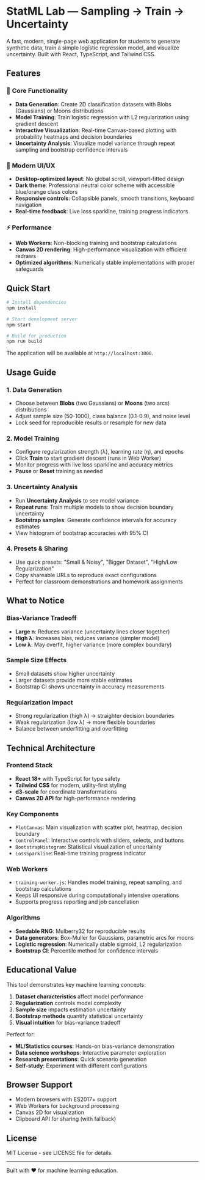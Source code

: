# StatML Lab — Sampling → Train → Uncertainty

A fast, modern, single-page web application for students to generate synthetic data, train a simple logistic regression model, and visualize uncertainty. Built with React, TypeScript, and Tailwind CSS.

## Features

### 🎯 **Core Functionality**
- **Data Generation**: Create 2D classification datasets with Blobs (Gaussians) or Moons distributions
- **Model Training**: Train logistic regression with L2 regularization using gradient descent
- **Interactive Visualization**: Real-time Canvas-based plotting with probability heatmaps and decision boundaries
- **Uncertainty Analysis**: Visualize model variance through repeat sampling and bootstrap confidence intervals

### 🎨 **Modern UI/UX**
- **Desktop-optimized layout**: No global scroll, viewport-fitted design
- **Dark theme**: Professional neutral color scheme with accessible blue/orange class colors
- **Responsive controls**: Collapsible panels, smooth transitions, keyboard navigation
- **Real-time feedback**: Live loss sparkline, training progress indicators

### ⚡ **Performance**
- **Web Workers**: Non-blocking training and bootstrap calculations
- **Canvas 2D rendering**: High-performance visualization with efficient redraws
- **Optimized algorithms**: Numerically stable implementations with proper safeguards

## Quick Start

```bash
# Install dependencies
npm install

# Start development server
npm start

# Build for production
npm run build
```

The application will be available at `http://localhost:3000`.

## Usage Guide

### 1. **Data Generation**
- Choose between **Blobs** (two Gaussians) or **Moons** (two arcs) distributions
- Adjust sample size (50-1000), class balance (0.1-0.9), and noise level
- Lock seed for reproducible results or resample for new data

### 2. **Model Training**
- Configure regularization strength (λ), learning rate (η), and epochs
- Click **Train** to start gradient descent (runs in Web Worker)
- Monitor progress with live loss sparkline and accuracy metrics
- **Pause** or **Reset** training as needed

### 3. **Uncertainty Analysis**
- Run **Uncertainty Analysis** to see model variance
- **Repeat runs**: Train multiple models to show decision boundary uncertainty
- **Bootstrap samples**: Generate confidence intervals for accuracy estimates
- View histogram of bootstrap accuracies with 95% CI

### 4. **Presets & Sharing**
- Use quick presets: "Small & Noisy", "Bigger Dataset", "High/Low Regularization"
- Copy shareable URLs to reproduce exact configurations
- Perfect for classroom demonstrations and homework assignments

## What to Notice

### **Bias-Variance Tradeoff**
- **Large n**: Reduces variance (uncertainty lines closer together)
- **High λ**: Increases bias, reduces variance (simpler model)
- **Low λ**: May overfit, higher variance (more complex boundary)

### **Sample Size Effects**
- Small datasets show higher uncertainty
- Larger datasets provide more stable estimates
- Bootstrap CI shows uncertainty in accuracy measurements

### **Regularization Impact**
- Strong regularization (high λ) → straighter decision boundaries
- Weak regularization (low λ) → more flexible boundaries
- Balance between underfitting and overfitting

## Technical Architecture

### **Frontend Stack**
- **React 18+** with TypeScript for type safety
- **Tailwind CSS** for modern, utility-first styling
- **d3-scale** for coordinate transformations
- **Canvas 2D API** for high-performance rendering

### **Key Components**
- `PlotCanvas`: Main visualization with scatter plot, heatmap, decision boundary
- `ControlPanel`: Interactive controls with sliders, selects, and buttons
- `BootstrapHistogram`: Statistical visualization of uncertainty
- `LossSparkline`: Real-time training progress indicator

### **Web Workers**
- `training-worker.js`: Handles model training, repeat sampling, and bootstrap calculations
- Keeps UI responsive during computationally intensive operations
- Supports progress reporting and job cancellation

### **Algorithms**
- **Seedable RNG**: Mulberry32 for reproducible results
- **Data generators**: Box-Muller for Gaussians, parametric arcs for moons
- **Logistic regression**: Numerically stable sigmoid, L2 regularization
- **Bootstrap CI**: Percentile method for confidence intervals

## Educational Value

This tool demonstrates key machine learning concepts:

1. **Dataset characteristics** affect model performance
2. **Regularization** controls model complexity
3. **Sample size** impacts estimation uncertainty
4. **Bootstrap methods** quantify statistical uncertainty
5. **Visual intuition** for bias-variance tradeoff

Perfect for:
- **ML/Statistics courses**: Hands-on bias-variance demonstration
- **Data science workshops**: Interactive parameter exploration
- **Research presentations**: Quick scenario generation
- **Self-study**: Experiment with different configurations

## Browser Support

- Modern browsers with ES2017+ support
- Web Workers for background processing
- Canvas 2D for visualization
- Clipboard API for sharing (with fallback)

## License

MIT License - see LICENSE file for details.

---

Built with ❤️ for machine learning education.